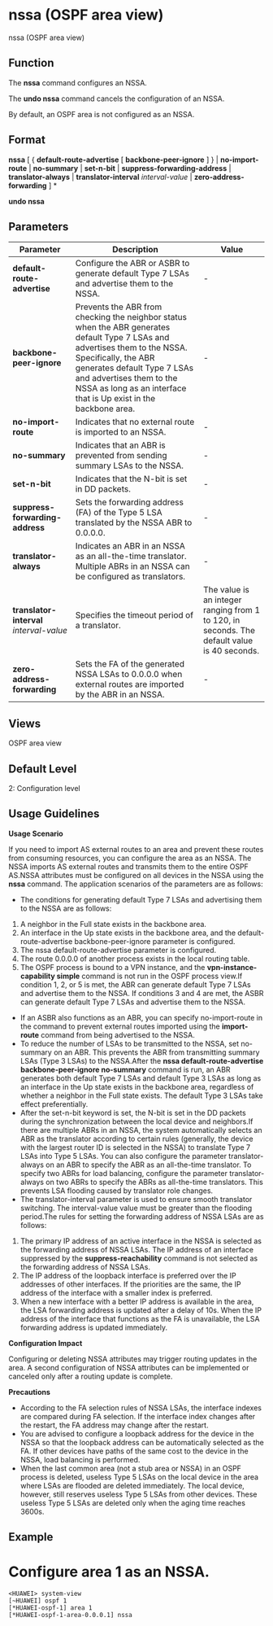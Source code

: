 nssa (OSPF area view)
=====================

nssa (OSPF area view)

Function
--------



The **nssa** command configures an NSSA.

The **undo nssa** command cancels the configuration of an NSSA.



By default, an OSPF area is not configured as an NSSA.


Format
------

**nssa** [ { **default-route-advertise** [ **backbone-peer-ignore** ] } | **no-import-route** | **no-summary** | **set-n-bit** | **suppress-forwarding-address** | **translator-always** | **translator-interval** *interval-value* | **zero-address-forwarding** ] \*

**undo nssa**


Parameters
----------

| Parameter | Description | Value |
| --- | --- | --- |
| **default-route-advertise** | Configure the ABR or ASBR to generate default Type 7 LSAs and advertise them to the NSSA. | - |
| **backbone-peer-ignore** | Prevents the ABR from checking the neighbor status when the ABR generates default Type 7 LSAs and advertises them to the NSSA. Specifically, the ABR generates default Type 7 LSAs and advertises them to the NSSA as long as an interface that is Up exist in the backbone area. | - |
| **no-import-route** | Indicates that no external route is imported to an NSSA. | - |
| **no-summary** | Indicates that an ABR is prevented from sending summary LSAs to the NSSA. | - |
| **set-n-bit** | Indicates that the N-bit is set in DD packets. | - |
| **suppress-forwarding-address** | Sets the forwarding address (FA) of the Type 5 LSA translated by the NSSA ABR to 0.0.0.0. | - |
| **translator-always** | Indicates an ABR in an NSSA as an all-the-time translator. Multiple ABRs in an NSSA can be configured as translators. | - |
| **translator-interval** *interval-value* | Specifies the timeout period of a translator. | The value is an integer ranging from 1 to 120, in seconds. The default value is 40 seconds. |
| **zero-address-forwarding** | Sets the FA of the generated NSSA LSAs to 0.0.0.0 when external routes are imported by the ABR in an NSSA. | - |



Views
-----

OSPF area view


Default Level
-------------

2: Configuration level


Usage Guidelines
----------------

**Usage Scenario**

If you need to import AS external routes to an area and prevent these routes from consuming resources, you can configure the area as an NSSA. The NSSA imports AS external routes and transmits them to the entire OSPF AS.NSSA attributes must be configured on all devices in the NSSA using the **nssa** command. The application scenarios of the parameters are as follows:

* The conditions for generating default Type 7 LSAs and advertising them to the NSSA are as follows:

1. A neighbor in the Full state exists in the backbone area.
2. An interface in the Up state exists in the backbone area, and the default-route-advertise backbone-peer-ignore parameter is configured.
3. The nssa default-route-advertise parameter is configured.
4. The route 0.0.0.0 of another process exists in the local routing table.
5. The OSPF process is bound to a VPN instance, and the **vpn-instance-capability simple** command is not run in the OSPF process view.If condition 1, 2, or 5 is met, the ABR can generate default Type 7 LSAs and advertise them to the NSSA. If conditions 3 and 4 are met, the ASBR can generate default Type 7 LSAs and advertise them to the NSSA.

* If an ASBR also functions as an ABR, you can specify no-import-route in the command to prevent external routes imported using the **import-route** command from being advertised to the NSSA.
* To reduce the number of LSAs to be transmitted to the NSSA, set no-summary on an ABR. This prevents the ABR from transmitting summary LSAs (Type 3 LSAs) to the NSSA.After the **nssa default-route-advertise backbone-peer-ignore no-summary** command is run, an ABR generates both default Type 7 LSAs and default Type 3 LSAs as long as an interface in the Up state exists in the backbone area, regardless of whether a neighbor in the Full state exists. The default Type 3 LSAs take effect preferentially.
* After the set-n-bit keyword is set, the N-bit is set in the DD packets during the synchronization between the local device and neighbors.If there are multiple ABRs in an NSSA, the system automatically selects an ABR as the translator according to certain rules (generally, the device with the largest router ID is selected in the NSSA) to translate Type 7 LSAs into Type 5 LSAs. You can also configure the parameter translator-always on an ABR to specify the ABR as an all-the-time translator. To specify two ABRs for load balancing, configure the parameter translator-always on two ABRs to specify the ABRs as all-the-time translators. This prevents LSA flooding caused by translator role changes.
* The translator-interval parameter is used to ensure smooth translator switching. The interval-value value must be greater than the flooding period.The rules for setting the forwarding address of NSSA LSAs are as follows:

1. The primary IP address of an active interface in the NSSA is selected as the forwarding address of NSSA LSAs. The IP address of an interface suppressed by the **suppress-reachability** command is not selected as the forwarding address of NSSA LSAs.
2. The IP address of the loopback interface is preferred over the IP addresses of other interfaces. If the priorities are the same, the IP address of the interface with a smaller index is preferred.
3. When a new interface with a better IP address is available in the area, the LSA forwarding address is updated after a delay of 10s. When the IP address of the interface that functions as the FA is unavailable, the LSA forwarding address is updated immediately.

**Configuration Impact**

Configuring or deleting NSSA attributes may trigger routing updates in the area. A second configuration of NSSA attributes can be implemented or canceled only after a routing update is complete.

**Precautions**

* According to the FA selection rules of NSSA LSAs, the interface indexes are compared during FA selection. If the interface index changes after the restart, the FA address may change after the restart.
* You are advised to configure a loopback address for the device in the NSSA so that the loopback address can be automatically selected as the FA. If other devices have paths of the same cost to the device in the NSSA, load balancing is performed.
* When the last common area (not a stub area or NSSA) in an OSPF process is deleted, useless Type 5 LSAs on the local device in the area where LSAs are flooded are deleted immediately. The local device, however, still reserves useless Type 5 LSAs from other devices. These useless Type 5 LSAs are deleted only when the aging time reaches 3600s.

Example
-------

# Configure area 1 as an NSSA.
```
<HUAWEI> system-view
[~HUAWEI] ospf 1
[*HUAWEI-ospf-1] area 1
[*HUAWEI-ospf-1-area-0.0.0.1] nssa

```